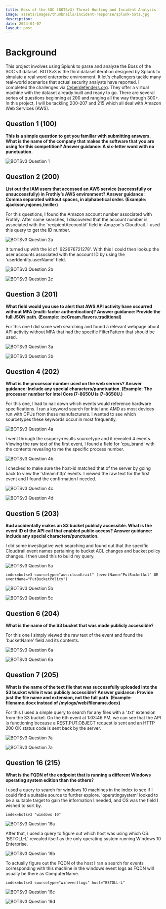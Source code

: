 ```yaml
---
title: Boss of the SOC (BOTSv3) Threat Hunting and Incident Analysis
image: assets/images/thumbnails/incident-response/splunk-bots.jpg
description:
date: 2024-04-07
layout: post
---
```


# Background

This project involves using Splunk to parse and analyze the Boss of the SOC v3 dataset. BOTSv3 is the third dataset iteration designed by Splunk to simulate a real word enterprise environment. It let's challengers tackle many real-world scenarios that actual security analysts have reported. I completed the challenges via [Cyberdefenders.org](/https://cyberdefenders.org). They offer a virtual machine with the dataset already built and ready to go. There are several series of questions beginning at 200 and ranging all the way through 300+. In this project, I will be tackling 200-207 and 215 which all deal with Amazon Web Services (AWS).

## Question 1 (100)

**This is a simple question to get you familiar with submitting answers. What is the name of the company that makes the software that you are using for this competition? Answer guidance: A six-letter word with no punctuation.**

![BOTSv3 Question 1](/assets/images/personal/threat-hunting/botsv3/botsv3-splunk.jpg)

## Question 2 (200)

**List out the IAM users that accessed an AWS service (successfully or unsuccessfully) in Frothly’s AWS environment? Answer guidance: Comma separated without spaces, in alphabetical order. (Example: ajackson,mjones,tmiller)**

For this questions, I found the Amazon account number associated with Frothly. After some searches, I discovered that the account number is associated with the 'recipientAccountId' field in Amazon's Cloudtrail. I used this query to get the ID number.

![BOTSv3 Question 2a](/assets/images/personal/threat-hunting/botsv3/botsv3-200a.jpg)

It turned up with the id of '622676721278'. With this I could then lookup the user accounts associated with the account ID by using the 'userIdentity.userName' field.

![BOTSv3 Question 2b](/assets/images/personal/threat-hunting/botsv3/botsv3-200b.jpg)

![BOTSv3 Question 2c](/assets/images/personal/threat-hunting/botsv3/botsv3-200c.jpg)

## Question 3 (201)

**What field would you use to alert that AWS API activity have occurred without MFA (multi-factor authentication)? Answer guidance: Provide the full JSON path. (Example: iceCream.flavors.traditional)**

For this one I did some web searching and found a relevant webpage about API activity without MFA that had the specific FilterPattern that should be used.

![BOTSv3 Question 3a](/assets/images/personal/threat-hunting/botsv3/botsv3-201a.jpg)

![BOTSv3 Question 3b](/assets/images/personal/threat-hunting/botsv3/botsv3-201b.jpg)

## Question 4 (202)

**What is the processor number used on the web servers? Answer guidance: Include any special characters/punctuation. (Example: The processor number for Intel Core i7-8650U is i7-8650U.)**

For this one, I had to nail down which events would reference hardware specifications. I ran a keyword search for Intel and AMD as most devices run with CPUs from these manufacturers. I wanted to see which sourcetypes these keywords occur in most frequently. 

![BOTSv3 Question 4a](/assets/images/personal/threat-hunting/botsv3/botsv3-202a.jpg)

I went through the osquery:results sourcetype and it revealed 4 events. Viewing the raw text of the first event, I found a field for 'cpu_brand' with the contents revealing to me the specific process number. 

![BOTSv3 Question 4b](/assets/images/personal/threat-hunting/botsv3/botsv3-202b.jpg)

I checked to make sure the host-id matched that of the server by going back to view the 'stream:http' events. I viewed the raw text for the first event and I found the confirmation I needed.

![BOTSv3 Question 4c](/assets/images/personal/threat-hunting/botsv3/botsv3-202c.jpg)

![BOTSv3 Question 4d](/assets/images/personal/threat-hunting/botsv3/botsv3-202d.jpg)

## Question 5 (203)

**Bud accidentally makes an S3 bucket publicly accessible. What is the event ID of the API call that enabled public access? Answer guidance: Include any special characters/punctuation.**

I did some investigative web searching and found out that the specific Cloudtrail event names pertaining to bucket ACL changes and bucket policy changes. I then used this to build my query.

![BOTSv3 Question 5a](/assets/images/personal/threat-hunting/botsv3/botsv3-203a.jpg)

```
index=botsv3 sourcetype="aws:cloudtrail" (eventName="PutBucketAcl" OR eventName="PutBucketPolicy")
```

![BOTSv3 Question 5b](/assets/images/personal/threat-hunting/botsv3/botsv3-203b.jpg)

![BOTSv3 Question 5c](/assets/images/personal/threat-hunting/botsv3/botsv3-203c.jpg)

## Question 6 (204)

**What is the name of the S3 bucket that was made publicly accessible?**

For this one I simply viewed the raw text of the event and found the 'bucketName' field and its contents.

![BOTSv3 Question 6a](/assets/images/personal/threat-hunting/botsv3/botsv3-204a.jpg)

![BOTSv3 Question 6a](/assets/images/personal/threat-hunting/botsv3/botsv3-204b.jpg)

## Question 7 (205)

**What is the name of the text file that was successfully uploaded into the S3 bucket while it was publicly accessible? Answer guidance: Provide just the file name and extension, not the full path. (Example: filename.docx instead of /mylogs/web/filename.docx)**

For this I used a simple query to search for any files with a '.txt' extension from the S3 bucket. On the 6th event at 1:03:46 PM, we can see that the API is functioning because a REST.PUT.OBJECT request is sent and an HTTP 200 OK status code is sent back by the server.

![BOTSv3 Question 7a](/assets/images/personal/threat-hunting/botsv3/botsv3-205a.jpg)

![BOTSv3 Question 7a](/assets/images/personal/threat-hunting/botsv3/botsv3-205b.jpg)


## Question 16 (215)

**What is the FQDN of the endpoint that is running a different Windows operating system edition than the others?**

I used a query to search for windows 10 machines in the index to see if I could find a suitable source to further explore. 'operatingsystem' looked to be a suitable target to gain the information I needed, and OS was the field I wished to sort by.

```
index=botsv3 "windows 10"
```

![BOTSv3 Question 16a](/assets/images/personal/threat-hunting/botsv3/botsv3-215a.jpg)

After that, I used a query to figure out which host was using which OS. 'BSTOLL-L' revealed itself as the only operating system running Windows 10 Enterprise. 

![BOTSv3 Question 16b](/assets/images/personal/threat-hunting/botsv3/botsv3-215b.jpg)

To actually figure out the FQDN of the host I ran a search for events corresponding with this machine in the windows event logs as FQDN will usually be there as ComputerName.

```
index=botsv3 sourcetype="wineventlogs" host="BSTOLL-L"
```
![BOTSv3 Question 16c](/assets/images/personal/threat-hunting/botsv3/botsv3-215c.jpg)

![BOTSv3 Question 16d](/assets/images/personal/threat-hunting/botsv3/botsv3-215b.jpg)
